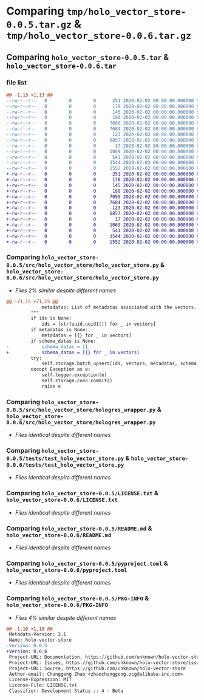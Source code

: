 # Comparing `tmp/holo_vector_store-0.0.5.tar.gz` & `tmp/holo_vector_store-0.0.6.tar.gz`

## Comparing `holo_vector_store-0.0.5.tar` & `holo_vector_store-0.0.6.tar`

### file list

```diff
@@ -1,13 +1,13 @@
--rw-r--r--   0        0        0      251 2020-02-02 00:00:00.000000 holo_vector_store-0.0.5/Develop.md
--rw-r--r--   0        0        0      178 2020-02-02 00:00:00.000000 holo_vector_store-0.0.5/env.sh
--rw-r--r--   0        0        0      145 2020-02-02 00:00:00.000000 holo_vector_store-0.0.5/src/holo_vector_store/__about__.py
--rw-r--r--   0        0        0      188 2020-02-02 00:00:00.000000 holo_vector_store-0.0.5/src/holo_vector_store/__init__.py
--rw-r--r--   0        0        0     7080 2020-02-02 00:00:00.000000 holo_vector_store-0.0.5/src/holo_vector_store/holo_vector_store.py
--rw-r--r--   0        0        0     7684 2020-02-02 00:00:00.000000 holo_vector_store-0.0.5/src/holo_vector_store/hologres_wrapper.py
--rw-r--r--   0        0        0      123 2020-02-02 00:00:00.000000 holo_vector_store-0.0.5/tests/__init__.py
--rw-r--r--   0        0        0     6857 2020-02-02 00:00:00.000000 holo_vector_store-0.0.5/tests/test_holo_vector_store.py
--rw-r--r--   0        0        0       17 2020-02-02 00:00:00.000000 holo_vector_store-0.0.5/.gitignore
--rw-r--r--   0        0        0     1069 2020-02-02 00:00:00.000000 holo_vector_store-0.0.5/LICENSE.txt
--rw-r--r--   0        0        0      541 2020-02-02 00:00:00.000000 holo_vector_store-0.0.5/README.md
--rw-r--r--   0        0        0     3544 2020-02-02 00:00:00.000000 holo_vector_store-0.0.5/pyproject.toml
--rw-r--r--   0        0        0     1552 2020-02-02 00:00:00.000000 holo_vector_store-0.0.5/PKG-INFO
+-rw-r--r--   0        0        0      251 2020-02-02 00:00:00.000000 holo_vector_store-0.0.6/Develop.md
+-rw-r--r--   0        0        0      178 2020-02-02 00:00:00.000000 holo_vector_store-0.0.6/env.sh
+-rw-r--r--   0        0        0      145 2020-02-02 00:00:00.000000 holo_vector_store-0.0.6/src/holo_vector_store/__about__.py
+-rw-r--r--   0        0        0      188 2020-02-02 00:00:00.000000 holo_vector_store-0.0.6/src/holo_vector_store/__init__.py
+-rw-r--r--   0        0        0     7099 2020-02-02 00:00:00.000000 holo_vector_store-0.0.6/src/holo_vector_store/holo_vector_store.py
+-rw-r--r--   0        0        0     7684 2020-02-02 00:00:00.000000 holo_vector_store-0.0.6/src/holo_vector_store/hologres_wrapper.py
+-rw-r--r--   0        0        0      123 2020-02-02 00:00:00.000000 holo_vector_store-0.0.6/tests/__init__.py
+-rw-r--r--   0        0        0     6857 2020-02-02 00:00:00.000000 holo_vector_store-0.0.6/tests/test_holo_vector_store.py
+-rw-r--r--   0        0        0       17 2020-02-02 00:00:00.000000 holo_vector_store-0.0.6/.gitignore
+-rw-r--r--   0        0        0     1069 2020-02-02 00:00:00.000000 holo_vector_store-0.0.6/LICENSE.txt
+-rw-r--r--   0        0        0      541 2020-02-02 00:00:00.000000 holo_vector_store-0.0.6/README.md
+-rw-r--r--   0        0        0     3544 2020-02-02 00:00:00.000000 holo_vector_store-0.0.6/pyproject.toml
+-rw-r--r--   0        0        0     1552 2020-02-02 00:00:00.000000 holo_vector_store-0.0.6/PKG-INFO
```

### Comparing `holo_vector_store-0.0.5/src/holo_vector_store/holo_vector_store.py` & `holo_vector_store-0.0.6/src/holo_vector_store/holo_vector_store.py`

 * *Files 2% similar despite different names*

```diff
@@ -71,15 +71,15 @@
             metadatas: List of metadatas associated with the vectors.
         """
         if ids is None:
             ids = [str(uuid.uuid1()) for _ in vectors]
         if metadatas is None:
             metadatas = [{} for _ in vectors]
         if schema_datas is None:
-            schema_datas = []
+            schema_datas = [{} for _ in vectors]
         try:
             self.storage.batch_upsert(ids, vectors, metadatas, schema_datas)
         except Exception as e:
             self.logger.exception(e)
             self.storage.conn.commit()
             raise e
```

### Comparing `holo_vector_store-0.0.5/src/holo_vector_store/hologres_wrapper.py` & `holo_vector_store-0.0.6/src/holo_vector_store/hologres_wrapper.py`

 * *Files identical despite different names*

### Comparing `holo_vector_store-0.0.5/tests/test_holo_vector_store.py` & `holo_vector_store-0.0.6/tests/test_holo_vector_store.py`

 * *Files identical despite different names*

### Comparing `holo_vector_store-0.0.5/LICENSE.txt` & `holo_vector_store-0.0.6/LICENSE.txt`

 * *Files identical despite different names*

### Comparing `holo_vector_store-0.0.5/README.md` & `holo_vector_store-0.0.6/README.md`

 * *Files identical despite different names*

### Comparing `holo_vector_store-0.0.5/pyproject.toml` & `holo_vector_store-0.0.6/pyproject.toml`

 * *Files identical despite different names*

### Comparing `holo_vector_store-0.0.5/PKG-INFO` & `holo_vector_store-0.0.6/PKG-INFO`

 * *Files 4% similar despite different names*

```diff
@@ -1,10 +1,10 @@
 Metadata-Version: 2.1
 Name: holo-vector-store
-Version: 0.0.5
+Version: 0.0.6
 Project-URL: Documentation, https://github.com/unknown/holo-vector-store#readme
 Project-URL: Issues, https://github.com/unknown/holo-vector-store/issues
 Project-URL: Source, https://github.com/unknown/holo-vector-store
 Author-email: Changgeng Zhao <zhaochanggeng.zcg@alibaba-inc.com>
 License-Expression: MIT
 License-File: LICENSE.txt
 Classifier: Development Status :: 4 - Beta
```


